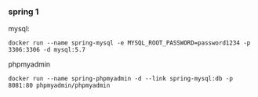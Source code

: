 ### spring 1

mysql:

```
docker run --name spring-mysql -e MYSQL_ROOT_PASSWORD=password1234 -p 3306:3306 -d mysql:5.7

```


phpmyadmin

```
docker run --name spring-phpmyadmin -d --link spring-mysql:db -p 8081:80 phpmyadmin/phpmyadmin

```
